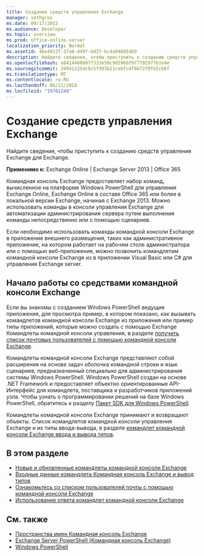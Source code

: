 ```yaml
---
title: Создание средств управления Exchange
manager: sethgros
ms.date: 09/17/2015
ms.audience: Developer
ms.topic: overview
ms.prod: office-online-server
localization_priority: Normal
ms.assetid: 46e4812f-37a8-449f-bd37-bc4a94605db9
description: Найдите сведения, чтобы приступить к созданию средств управления Exchange для Exchange.
ms.openlocfilehash: e8414460007f333e50c9d596bf977792977b1e4e
ms.sourcegitcommit: 34041125dc8c5f993b21cebfc4f8b72f0fd2cb6f
ms.translationtype: MT
ms.contentlocale: ru-RU
ms.lasthandoff: 06/11/2018
ms.locfileid: "19761248"
---
```

# <a name="create-exchange-management-shell-tools"></a>Создание средств управления Exchange

Найдите сведения, чтобы приступить к созданию средств управления Exchange для Exchange.

**Применимо к:** Exchange Online | Exchange Server 2013 | Office 365
  
Командная консоль Exchange предоставляет набор команд, вычисленное на платформе Windows PowerShell для управления Exchange Online, Exchange Online в составе Office 365 или более в локальной версии Exchange, начиная с Exchange 2013. Можно использовать команды в консоли управления Exchange для автоматизации администрирования сервера путем выполнения команды непосредственно или с помощью сценариев.
  
Если необходимо использовать команды командной консоли Exchange в приложение внешнего размещения, таких как административное приложение, на котором работает на рабочем столе администратора или с помощью веб-приложения, можно позвонить командлетам командной консоли Exchange из в приложении Visual Basic или C# для управления Exchange server.
  
## <a name="get-started-with-exchange-management-shell-tools"></a>Начало работы со средствами командной консоли Exchange
<a name="SP15GettingStartedTemplate_WhatDoYouNeed"> </a>

Если вы знакомы с созданием Windows PowerShell ведущие приложения, для просмотра пример, в котором показано, как вызывать командлетов командной консоли Exchange из приложения или пример типы приложений, которые можно создать с помощью Exchange Командлеты командной консоли управления, в разделе [получить список почтовых пользователей с помощью командной консоли Exchange](how-to-get-a-list-of-mail-users-by-using-the-exchange-management-shell.md).
  
Командлеты командной консоли Exchange представляют собой расширения на основе задач оболочка командной строки и язык сценариев, предназначенный специально для администрирования системы Windows PowerShell. Windows PowerShell создан на основе .NET Framework и предоставляет объектно ориентированные API-Интерфейс для командлета, поставщика и разработчиков приложений узла. Чтобы узнать о программировании решений на базе Windows PowerShell, обратитесь к разделу [Пакет SDK для Windows PowerShell](http://msdn.microsoft.com/en-us/library/dd835506%28VS.85%29.aspx).
  
Командлеты командной консоли Exchange принимают и возвращают объекты. Список командлетов командной консоли управления Exchange и их типы ввода-вывода, в разделе [командлет командной консоли Exchange ввода и вывода типов](exchange-management-shell-cmdlet-input-and-output-types.md).
  
## <a name="in-this-section"></a>В этом разделе

- [Новые и обновленные командлеты командной консоли Exchange](new-and-updated-exchange-management-shell-cmdlets.md)  
- [Входные данные командлета Командная консоль Exchange и вывод типов](exchange-management-shell-cmdlet-input-and-output-types.md)
- [Ознакомьтесь со списком пользователей почты с помощью командной консоли Exchange](how-to-get-a-list-of-mail-users-by-using-the-exchange-management-shell.md)
- [Использование ответа командлет командной консоли Exchange](how-to-use-the-exchange-management-shell-cmdlet-response.md)


## <a name="see-also"></a>См. также

- [Пространства имен Командная консоль Exchange](exchange-management-shell-namespaces.md)  
- [Exchange Server PowerShell (Командная консоль Exchange)](https://docs.microsoft.com/en-us/powershell/exchange/exchange-server/exchange-management-shell?view=exchange-ps)  
- [Windows PowerShell](http://msdn.microsoft.com/en-us/library/dd835506%28v=vs.85%29.aspx)
    


